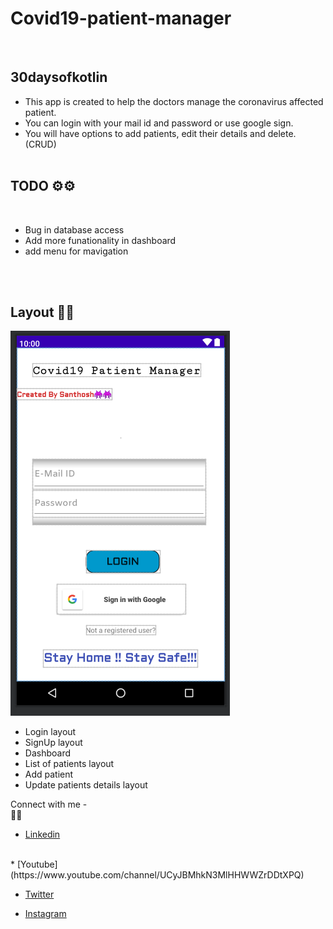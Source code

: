 # Covid19-patient-manager
<br>

## 30daysofkotlin

* This app is created to help the doctors manage the coronavirus affected patient. <br>
* You can login with your mail id and password or use google sign. <br>
* You will have options to add patients, edit their details and delete. (CRUD) 
<br><br>


## TODO ⚙⚙
<br>

* Bug in database access
* Add more funationality in dashboard
* add menu for mavigation

<br><br>

## Layout 🌁🌆

![](/images/login_page.PNG)
<br>

* Login layout
* SignUp layout
* Dashboard
* List of patients layout
* Add patient
* Update patients details layout


Connect with me - <br>
🎯🎯
* [Linkedin](https://www.linkedin.com/in/santhosh-kumar-dhanasekaran-85a89b131/)
<br>
* [Youtube](https://www.youtube.com/channel/UCyJBMhkN3MlHHWWZrDDtXPQ)

* [Twitter](https://twitter.com/santhos12551)

* [Instagram](https://www.instagram.com/santhoshgoku/?hl=en)

